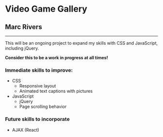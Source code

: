# Video Game Gallery
## Marc Rivers

---

This will be an ongoing project to expand my skills with CSS and JavaScript, including jQuery.

**Consider this to be a work in progress at all times!**

### Immediate skills to improve:
- CSS
  - Responsive layout
  - Animated text captions with pictures
- JavaScript
  - jQuery
  - Page scrolling behavior

### Future skills to incorporate
- AJAX (React)